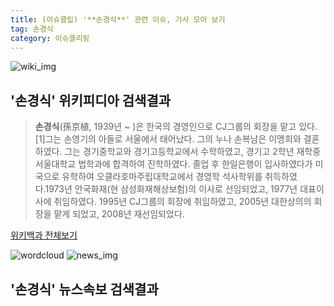 ```yaml
---
title: (이슈클립) '**손경식**' 관련 이슈, 기사 모아 보기
tag: 손경식
category: 이슈클리핑
---
```

![wiki_img](https://user-images.githubusercontent.com/42597476/44503234-41136a80-a6d0-11e8-9071-6fc6418eafe4.png)
## **'**손경식**'** 위키피디아 검색결과
>**손경식**(孫京植, 1939년 ~ )은 한국의 경영인으로 CJ그룹의 회장을 맡고 있다.[1]그는 손영기의 아들로 서울에서 태어났다. 그의 누나 손복남은 이맹희와 결혼하였다. 그는 경기중학교와 경기고등학교에서 수학하였고, 경기고 2학년 재학중 서울대학교 법학과에 합격하여 진학하였다. 졸업 후 한일은행이 입사하였다가 미국으로 유학하여 오클라호마주립대학교에서 경영학 석사학위를 취득하였다.1973년 안국화재(현 삼성화재해상보험)의 이사로 선임되었고, 1977년 대표이사에 취임하였다. 1995년 CJ그룹의 회장에 취임하였고, 2005년 대한상의의 회장을 맡게 되었고, 2008년 재선임되었다.

<a href="https://ko.wikipedia.org/wiki/손경식" target="_blank">위키백과 전체보기</a>

![wordcloud](https://s3.ap-northeast-2.amazonaws.com/lyrics101-wordcloud/2018-09-22-1537614785.png)
![news_img](https://user-images.githubusercontent.com/42597476/44507050-1206f400-a6e4-11e8-8d98-7ffbfebb353f.png)
## **'**손경식**'** 뉴스속보 검색결과

